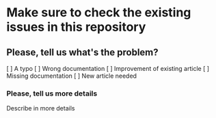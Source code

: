 # Make sure to check the existing issues in this repository

## Please, tell us what's the problem?

[ ] A typo
[ ] Wrong documentation
[ ] Improvement of existing article
[ ] Missing documentation
[ ] New article needed

### Please, tell us more details

Describe in more details
